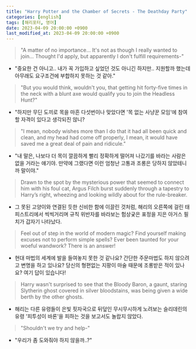 ```yaml
---
title: "Harry Potter and the Chamber of Secrets - The Deathday Party"
categories: [english]
tags: [해리포터, 영어]
date: 2023-04-09 20:00:00 +0900
last_modified_at: 2023-04-09 20:00:00 +0900
---
```

> "A matter of no importance... It's not as though I really wanted to join... Thought I'd apply, but apparently I don't fulfill requirements-"
- "중요한 건 아니고.. 내가 꼭 가입하고 싶었던 것도 아니긴 하지만.. 지원할까 했는데 아무래도 요구조건에 부합하지 못하는 것 같아."

> "But you would think, wouldn't you, that getting hit forty-five times in the neck with a blunt axe would qualify you to join the Headless Hunt?"
- "하지만 무딘 도끼로 목을 마흔 다섯번이나 맞았다면 '목 없는 사냥꾼 모임'에 참여할 자격이 있다고 생각되진 않니?

> "I mean, nobody wishes more than I do that it had all been quick and clean, and my head had come off properly, I mean, it would have saved me a great deal of pain and ridicule."
- "내 말은, 나보다 더 목이 깔끔하게 빨리 정확하게 떨어져 나갔기를 바라는 사람은 없을 거라는 얘기야. 만약에 그랬다면 이런 엄청난 고통과 조롱은 당하지 않았테니까 말이야."

> Drawn to the spot by the mysterious power that seemed to connect him with his foul cat, Argus Filch burst suddenly through a tapestry to Harry’s right, wheezing and looking wildly about for the rule-breaker.
- 그 못된 고양이와 연결된 듯한 신비한 함에 이끌린 것처럼, 해리의 오른쪽에 걸린 태피스트리에서 씩씩거리며 규칙 위반자를 바라보는 험상궂은 표정을 지은 아거스 필치가 갑자기 나타났다.

> Feel out of step in the world of modern magic? Find yourself making excuses not to perform simple spells? Ever been taunted for your woeful wandwork? There is an answer!
- 현대 마법의 세계에 발을 들여놓지 못한 것 같나요? 간단한 주문마법도 하지 않으려고 변명을 하고 있나요? 당신의 형편없는 지팡이 마술 때문에 조롱받은 적이 있나요? 여기 답이 있습니다!

> Harry wasn't surprised to see that the Bloody Baron, a gaunt, staring Slytherin ghost covered in silver bloodstains, was being given a wide berth by the other ghosts.
- 해리는 다른 유령들이 은빛 핏자국으로 뒤덮인 무시무시하게 노려보는 슬리데린의 유령 '피투성이 바론'을 피하는 것을 보고서도 놀랍지 않았다.

> "Shouldn't we try and help-"
- "우리가 좀 도와줘야 하지 않을까..?"
